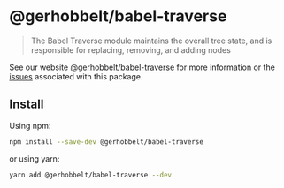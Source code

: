 # @gerhobbelt/babel-traverse

> The Babel Traverse module maintains the overall tree state, and is responsible for replacing, removing, and adding nodes

See our website [@gerhobbelt/babel-traverse](https://babeljs.io/docs/en/next/babel-traverse.html) for more information or the [issues](https://github.com/babel/babel/issues?utf8=%E2%9C%93&q=is%3Aissue+label%3A%22pkg%3A%20traverse%22+is%3Aopen) associated with this package.

## Install

Using npm:

```sh
npm install --save-dev @gerhobbelt/babel-traverse
```

or using yarn:

```sh
yarn add @gerhobbelt/babel-traverse --dev
```
